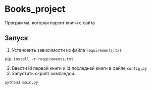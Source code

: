# Books_project

Программа, которая парсит книги с сайта

## Запуск
1. Установить зависимости из файла `requirements.txt`
```
pip install -r requirements.txt
```
2. Ввести id первой книги и id последней книги в файле `config.py`
3. Запустить скрипт компандой.
```
python3 main.py
```


